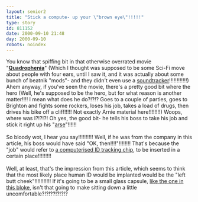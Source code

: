 ```yaml
---
layout: senior2
title: "Stick a compute- up your \"brown eye\"!!!!!"
type: story
id: 811152
date: 2000-09-10 21:48
day: 2000-09-10
robots: noindex
---
```

You know that spiffing bit in that otherwise overrated movie "<a href="http://www.chisp.net/~bwood/quadro/"><b>Quadrophenia</b></a>" (Which I thought was supposed to be some Sci-Fi move about people with four ears, until I saw it, and it was actually about some bunch of beatnik "mods"- and they didn't even use a <a href="http://www.maz-sound.com/trackers_without_frames.html">soundtracker</a>!!!!!!!!!!!!) Ahem anyway, if you've seen the movie, there's a pretty good bit where the hero (Well, he's supposed to be the hero, but for what reason is another matter!!!! I mean what does he do?!?!? Goes to a couple of parties, goes to Brighton and fights some rockers, loses his job, takes a load of drugs, then drives his bike off a cliff!!!!! Not exactly Arnie material here!!!!!!!!) Woops, where was I?!?!?! Oh yes, the good bit- he tells his boss to take his job and stick it right up his "<a href="http://chooser.mp3.com/cgi-bin/play/play.cgi/AAICQgb7BADABG5vcm1QBAAAAFICpQAAUQEAAABDQZCaOcVaeybI9IOrtCNmTg7krVY-/were_gonna_need_a_bigger_t.m3u">arse</a>"!!!!!! <br/><br/>So bloody wot, I hear you say!!!!!!!!!! Well, if he was from the company in this article, his boss would have said "OK, then!!!!"!!!!!!!! That's because the "job" would refer to <a href="http://www.salon.com/tech/feature/2000/09/07/chips/print.html">a computerised ID tracking chip</a>, to be inserted in a certain place!!!!!!!!!<br/><br/>Well, at least, that's the impression from this article, which seems to think that the most likely place human ID would be implanted would be the "left butt cheek"!!!!!!!!!!! If it's going to be a small glass capsule, <a href="http://www.salon.com/tech/feature/1999/10/20/cyborg/print.html">like the one in this bloke</a>, isn't that going to make sitting down a little uncomfortable?!?!??!?!?!?

